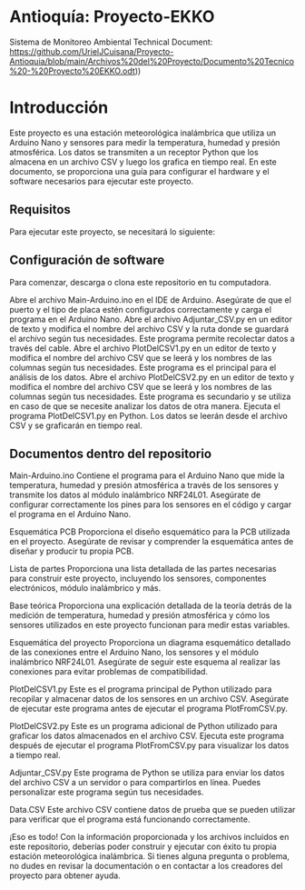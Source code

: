 # Antioquía: Proyecto-EKKO
Sistema de Monitoreo Ambiental
Technical Document: https://github.com/UrielJCuisana/Proyecto-Antioquia/blob/main/Archivos%20del%20Proyecto/Documento%20Tecnico%20-%20Proyecto%20EKKO.odt))

# Introducción
Este proyecto es una estación meteorológica inalámbrica que utiliza un Arduino Nano y sensores para medir la temperatura, humedad y presión atmosférica. Los datos se transmiten a un receptor Python que los almacena en un archivo CSV y luego los grafica en tiempo real. En este documento, se proporciona una guía para configurar el hardware y el software necesarios para ejecutar este proyecto.

## Requisitos
Para ejecutar este proyecto, se necesitará lo siguiente:

## Configuración de software
Para comenzar, descarga o clona este repositorio en tu computadora.

Abre el archivo Main-Arduino.ino en el IDE de Arduino. Asegúrate de que el puerto y el tipo de placa estén configurados correctamente y carga el programa en el Arduino Nano.
Abre el archivo Adjuntar_CSV.py en un editor de texto y modifica el nombre del archivo CSV y la ruta donde se guardará el archivo según tus necesidades. Este programa permite recolectar datos a través del cable.
Abre el archivo PlotDelCSV1.py en un editor de texto y modifica el nombre del archivo CSV que se leerá y los nombres de las columnas según tus necesidades. Este programa es el principal para el análisis de los datos.
Abre el archivo PlotDelCSV2.py en un editor de texto y modifica el nombre del archivo CSV que se leerá y los nombres de las columnas según tus necesidades. Este programa es secundario y se utiliza en caso de que se necesite analizar los datos de otra manera.
Ejecuta el programa PlotDelCSV1.py en Python. Los datos se leerán desde el archivo CSV y se graficarán en tiempo real.

## Documentos dentro del repositorio

Main-Arduino.ino
Contiene el programa para el Arduino Nano que mide la temperatura, humedad y presión atmosférica a través de los sensores y transmite los datos al módulo inalámbrico NRF24L01. Asegúrate de configurar correctamente los pines para los sensores en el código y cargar el programa en el Arduino Nano.

Esquemática PCB
Proporciona el diseño esquemático para la PCB utilizada en el proyecto. Asegúrate de revisar y comprender la esquemática antes de diseñar y producir tu propia PCB.

Lista de partes
Proporciona una lista detallada de las partes necesarias para construir este proyecto, incluyendo los sensores, componentes electrónicos, módulo inalámbrico y más.

Base teórica
Proporciona una explicación detallada de la teoría detrás de la medición de temperatura, humedad y presión atmosférica y cómo los sensores utilizados en este proyecto funcionan para medir estas variables.

Esquemática del proyecto
Proporciona un diagrama esquemático detallado de las conexiones entre el Arduino Nano, los sensores y el módulo inalámbrico NRF24L01. Asegúrate de seguir este esquema al realizar las conexiones para evitar problemas de compatibilidad.

PlotDelCSV1.py
Este es el programa principal de Python utilizado para recopilar y almacenar datos de los sensores en un archivo CSV. Asegúrate de ejecutar este programa antes de ejecutar el programa PlotFromCSV.py.

PlotDelCSV2.py
Este es un programa adicional de Python utilizado para graficar los datos almacenados en el archivo CSV. Ejecuta este programa después de ejecutar el programa PlotFromCSV.py para visualizar los datos a tiempo real.

Adjuntar_CSV.py
Este programa de Python se utiliza para enviar los datos del archivo CSV a un servidor o para compartirlos en línea. Puedes personalizar este programa según tus necesidades.

Data.CSV
Este archivo CSV contiene datos de prueba que se pueden utilizar para verificar que el programa está funcionando correctamente.

¡Eso es todo! Con la información proporcionada y los archivos incluidos en este repositorio, deberías poder construir y ejecutar con éxito tu propia estación meteorológica inalámbrica. Si tienes alguna pregunta o problema, no dudes en revisar la documentación o en contactar a los creadores del proyecto para obtener ayuda.
